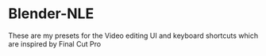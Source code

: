Blender-NLE
===========

These are my presets for the Video editing UI and keyboard shortcuts which are inspired by Final Cut Pro 
